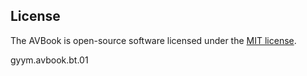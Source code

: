 ## License

The AVBook is open-source software licensed under the [MIT license](https://opensource.org/licenses/MIT).

gyym.avbook.bt.01
